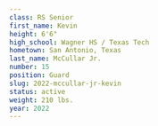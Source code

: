 ```yaml
---
class: RS Senior
first_name: Kevin
height: 6'6"
high_school: Wagner HS / Texas Tech
hometown: San Antonio, Texas
last_name: McCullar Jr.
number: 15
position: Guard
slug: 2022-mccullar-jr-kevin
status: active
weight: 210 lbs.
year: 2022
---
```

